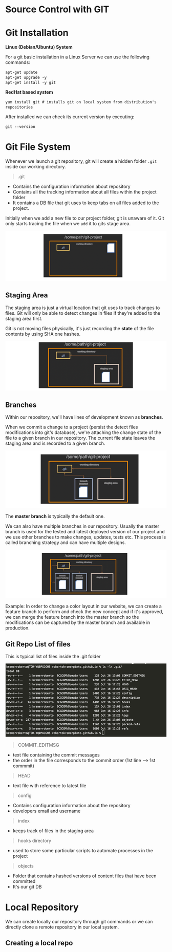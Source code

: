 # Source Control with GIT

# Git Installation 

**Linux (Debian/Ubuntu) System**

For a git basic installation in a Linux Server we can use the following commands:

````
apt-get update
apt-get upgrade -y
apt-get install -y git
````

**RedHat based system**

````
yum install git # installs git on local system from distribution's repositories
````

After installed we can check its current version by executing:

````
git --version
````

# Git File System

Whenever we launch a git repository, git will create a hidden folder `````.git````` inside our working directory.

> .git
* Contains the configuration information about repository
* Contains all the tracking information about all files within the project folder
* It contains a DB file that git uses to keep tabs on all files added to the project. 

Initially when we add a new file to our project folder, git is unaware of it. Git only starts tracing the file
when we ````add```` it to gits stage area.

![](/assets/git/1.png)

## Staging Area

The staging area is just a virtual location that git uses to track changes to files. 
Git will only be able to detect changes in files if they're added to the staging area first.

Git is not moving files physically, it's just recording the **state** of the file contents by
using SHA one hashes. 

![](/assets/git/2.png)

## Branches

Within our repository, we'll have lines of development known as **branches**.

When we commit a change to a project (persist the detect files modifications into git's database), we're attaching the change
state of the file to a given branch in our repository. The current file state leaves the staging area and is recorded to a given branch.

![](/assets/git/3.png)

The **master branch** is typically the default one. 

We can also have multiple branches in our repository. Usually the master branch is used for the tested and latest deployed version of our project and we use 
other branches to make changes, updates, tests etc. This process is called branching strategy and can have multiple designs. 

![](/assets/git/4.png)

Example: In order to change a color layout in our website, we can create a feature branch to perform and check the new concept
and if it's approved, we can merge the feature branch into the master branch so the modifications can be captured by the master 
branch and available in production. 

## Git Repo List of files

This is typical list of files inside the .git folder

![](/assets/git/5.png)

> COMMIT_EDITMSG
* text file containing the commit messages
* the order in the file corresponds to the commit order (1st line --> 1st commmit)

> HEAD
* text file with reference to latest file

> config
* Contains configuration information about the repository
* developers email and username

> index
* keeps track of files in the staging area

> hooks directory
* used to store some particular scripts to automate processes in the project

> objects 
* Folder that contains hashed versions of content files that have been committed
* It's our git DB

# Local Repository

We can create locally our repository through git commands or we can directly clone a remote
repository in our local system. 

## Creating a local repo










 
